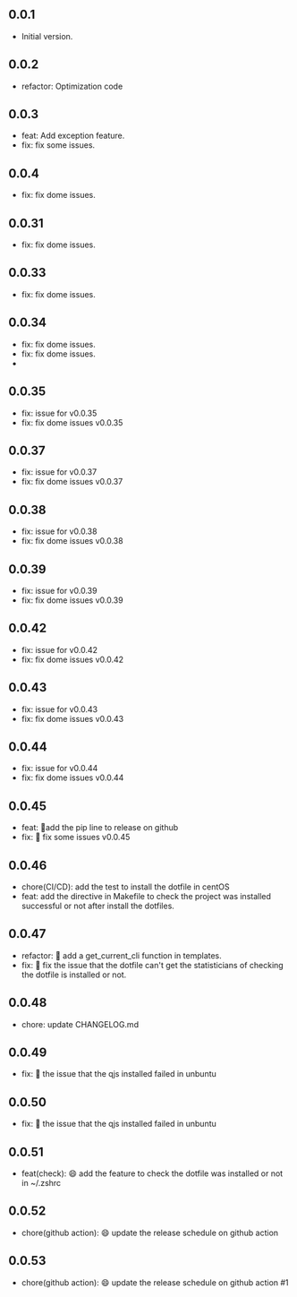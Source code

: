 ## 0.0.1
- Initial version.

## 0.0.2
- refactor: Optimization code

## 0.0.3
- feat: Add exception feature.
- fix: fix some issues.

## 0.0.4 
- fix: fix dome issues.

## 0.0.31
- fix: fix dome issues.

## 0.0.33
- fix: fix dome issues.

## 0.0.34
- fix: fix dome issues.
- fix: fix dome issues.
- 
## 0.0.35
- fix: issue for v0.0.35
- fix: fix dome issues v0.0.35

## 0.0.37
- fix: issue for v0.0.37
- fix: fix dome issues v0.0.37

## 0.0.38
- fix: issue for v0.0.38
- fix: fix dome issues v0.0.38

## 0.0.39
- fix: issue for v0.0.39
- fix: fix dome issues v0.0.39

## 0.0.42
- fix: issue for v0.0.42
- fix: fix dome issues v0.0.42

## 0.0.43
- fix: issue for v0.0.43
- fix: fix dome issues v0.0.43

## 0.0.44
- fix: issue for v0.0.44
- fix: fix dome issues v0.0.44

## 0.0.45
- feat:  🎉add the pip line to release on github
- fix: :bug: fix some issues v0.0.45 

## 0.0.46
- chore(CI/CD):  add the test to install the dotfile in centOS
- feat: add the directive in Makefile to check the project was installed successful or not after install the dotfiles.

## 0.0.47
- refactor:  🎉 add a get_current_cli function in templates.
- fix: :bug: fix the issue that the dotfile can't get the statisticians of checking the dotfile is installed or not.

## 0.0.48
- chore:  update CHANGELOG.md

## 0.0.49
- fix:  :bug: the issue that the qjs installed failed in unbuntu

## 0.0.50
- fix:  :bug: the issue that the qjs installed failed in unbuntu

## 0.0.51
- feat(check):  :smile: add the feature to check the dotfile was installed or not in ~/.zshrc

## 0.0.52
- chore(github action):  :smile: update the release schedule on github action

## 0.0.53
- chore(github action):  :smile: update the release schedule on github action #1
